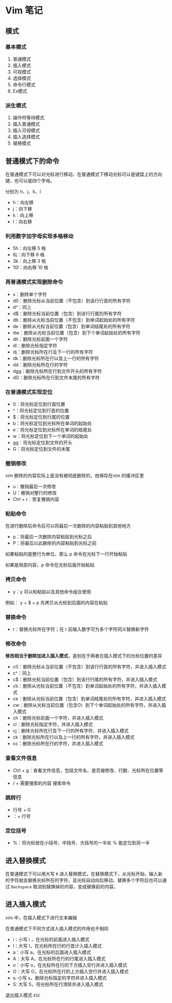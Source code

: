 # Vim 笔记

## 模式

### 基本模式

1. 普通模式
2. 插入模式
3. 可视模式
4. 选择模式
5. 命令行模式
6. Ex模式

### 派生模式

1. 操作符等待模式
2. 插入普通模式
3. 插入可视模式
4. 插入选择模式
5. 替换模式

## 普通模式下的命令

在普通模式下可以对光标进行移动，在普通模式下移动光标可以是键盘上的方向键，也可以是四个字母。

分别为 h、j、k、l

* h：向左移
* j：向下移
* k：向上移
* l：向右移



### 利用数字加字母实现多格移动

* 5h：向左移 5 格
* 6j：向下移 6 格
* 3k：向上移 3 格
* 10l：向右移 10 格

### 再普通模式实现**删除命令**

* x：删除单个字符
* d0：删除光标从当前位置（不包含）到该行行首的所有字符
* d^：同上
* d$：删除光标当前位置（包含）到该行行尾的所有字符
* db：删除从光标当前位置（不包含）到单词起始处的所有字符
* de：删除从光标当前位置（包含）到单词结尾处的所有字符
* dw：删除从光标当前位置（包含）到下个单词起始处的所有字符
* dh：删除光标前面一个字符
* dl：删除光标指定字符
* dj：删除光标所在行及下一行的所有字符
* dk：删除光标所在行以及上一行的所有字符
* dd：删除光标所在行的字符
* dgg：删除光标所在行到文件开头的所有字符
* dG：删除光标所在行到文件末尾的所有字符

### 在普通模式实现**定位**

* 0：将光标定位到行首位置
* ^：将光标定位到行首的位置
* $：将光标定位到行尾的位置
* b：将光标定位到光标所在单词的起始处
* e：将光标定位到光标所在单词的结尾处
* w：将光标定位到下一个单词的起始处
* gg：将光标定位到文件的开头
* G：将光标定位到文件的末尾

### **撤销修改**

vim 删除的内容实际上是没有被彻底删除的，他保存在vim 的缓冲区里

* u：撤销最后一次修改
* U：撤销对整行的修改
* Ctrl + r：恢复撤销内容

### **粘贴命令**

在进行删除后命令后可以将最后一次删除的内容粘贴到其他地方

* p：将最后一次删除内容粘贴到光标之后
* P：将最后以此删除的内容粘贴到光标之前

如果粘贴的是整行为单位，那么 p 命令在光标下一行开始粘贴

如果是局部内容，p 命令在光标后面开始粘贴

### **拷贝命令**

* y：y 可以和粘贴以及其他命令组合使用

例如： y + $ + p 先拷贝从光标到后面的内容在粘贴

### **替换命令**

* r：替换光标所在字符；在 r 前输入数字可为多个字符同义替换新字符

### **修改命令**

**修改相当于删除加进入插入模式**，差别在于两者在插入模式下的光标位置的差异

- c0：删除光标从当前位置（不包含）到该行行首的所有字符，并进入插入模式
- c^：同上
- c$：删除光标当前位置（包含）到该行行尾的所有字符，并进入插入模式
- cb：删除从光标当前位置（不包含）到单词起始处的所有字符，并进入插入模式
- ce：删除从光标当前位置（包含）到单词结尾处的所有字符，并进入插入模式
- cw：删除从光标当前位置（包含O）到下个单词起始处的所有字符，并进入插入模式
- ch：删除光标前面一个字符，并进入插入模式
- cl：删除光标指定字符，并进入插入模式
- cj：删除光标所在行及下一行的所有字符，并进入插入模式
- ck：删除光标所在行以及上一行的所有字符，并进入插入模式
- cc：删除光标所在行的字符，并进入插入模式

### 查看文件信息

- Ctrl + g：查看文件信息，包括文件名、是否被修改、行数、光标所在位置等信息
- / + 需要搜索的内容 搜索命令

### 跳转行

- 行号 + G
- ：+ 行号

### 定位括号

* %：将光标放在小括号、中括号、大括号的一半处 % 能定位到另一半



## 进入替换模式

在普通模式下可以用大写 `R` 进入替换模式，在替换模式下，从光标开始，输入新的字符就会替换光标所在的字符，且光标自动向后移动，替换多个字符后也可以通过 `Backspace`  取消别替换掉的内容，变成替换前的内容。



## 进入插入模式

vim 中，在插入模式下进行文本编辑

在普通模式下不同方式进入插入模式的作用也不相同

* i：小写 i ，在光标的前面进入插入模式
* I：大写 I，在光标所在行的行首计入插入模式
* a：小写 a，在光标的后面进入插入模式
* A：大写 A，在光标所在行的行尾进入插入模式
* o：小写 o，在光标所在行的下方插入空行并进入插入模式
* O：大写 O，在光标所在行的上方插入空行并进入插入模式
* s:  小写 s，删除光标指定的字符并进入插入模式
* S: 大写 S，将光标所在行清除并进入插入模式

退出插入模式 `ESC`

